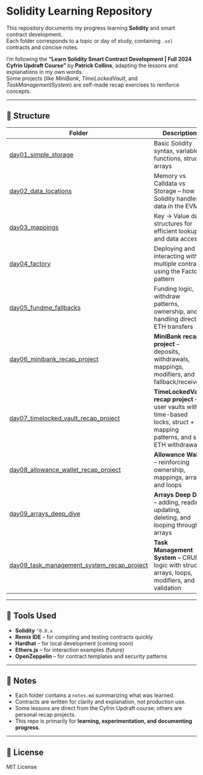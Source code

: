 # Solidity Learning Repository

This repository documents my progress learning **Solidity** and smart contract development.  
Each folder corresponds to a topic or day of study, containing `.sol` contracts and concise notes.

I’m following the **“Learn Solidity Smart Contract Development | Full 2024 Cyfrin Updraft Course”** by **Patrick Collins**, adapting the lessons and explanations in my own words.  
Some projects (like *MiniBank*, *TimeLockedVault*, and *TaskManagementSystem*) are self-made recap exercises to reinforce concepts.

---

## 📁 Structure

| Folder | Description |
|---------|--------------|
| [day01_simple_storage](day01_simple_storage/) | Basic Solidity syntax, variables, functions, structs, arrays |
| [day02_data_locations](day02_data_locations/) | Memory vs Calldata vs Storage – how Solidity handles data in the EVM |
| [day03_mappings](day03_mappings/) | Key → Value data structures for efficient lookups and data access |
| [day04_factory](day04_factory/) | Deploying and interacting with multiple contracts using the Factory pattern |
| [day05_fundme_fallbacks](day05_fundme_fallbacks/) | Funding logic, withdraw patterns, ownership, and handling direct ETH transfers |
| [day06_minibank_recap_project](day06_mini_bank_recap_project/) | **MiniBank recap project** – deposits, withdrawals, mappings, modifiers, and fallback/receive |
| [day07_timelocked_vault_recap_project](day07_time_locked_vault_recap_project/) | **TimeLockedVault recap project** – user vaults with time-based locks, struct + mapping patterns, and safe ETH withdrawals |
| [day08_allowance_wallet_recap_project](day08_allowance_wallet_recap_project/) | **Allowance Wallet** – reinforcing ownership, mappings, arrays, and loops |
| [day09_arrays_deep_dive](day09_arrays_deep_dive/) | **Arrays Deep Dive** – adding, reading, updating, deleting, and looping through arrays |
| [day09_task_management_system_recap_project](day09_task_management_system_recap_project/) | **Task Management System** – CRUD logic with structs, arrays, loops, modifiers, and validation |

---

## 🧰 Tools Used

- **Solidity** `^0.8.x`
- **Remix IDE** – for compiling and testing contracts quickly
- **Hardhat** – for local development (coming soon)
- **Ethers.js** – for interaction examples (future)
- **OpenZeppelin** – for contract templates and security patterns

---

## 🧠 Notes

- Each folder contains a `notes.md` summarizing what was learned.  
- Contracts are written for clarity and explanation, not production use.  
- Some lessons are direct from the Cyfrin Updraft course; others are personal recap projects.  
- This repo is primarily for **learning, experimentation, and documenting progress**.

---

## 🪪 License  

MIT License
